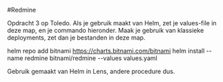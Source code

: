 #Redmine

Opdracht 3 op Toledo. Als je gebruik maakt van Helm, zet je values-file in deze map, en je commando hieronder. Maak je gebruik van klassieke deployments, zet dan je bestanden in deze map.


helm repo add bitnami https://charts.bitnami.com/bitnami
helm install --name redmine bitnami/redmine --values values.yaml

Gebruik gemaakt van Helm in Lens, andere procedure dus.